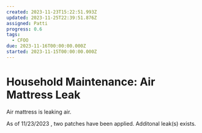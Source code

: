 ```yaml
---
created: 2023-11-23T15:22:51.993Z
updated: 2023-11-25T22:39:51.876Z
assigned: Patti
progress: 0.6
tags:
  - CFOO
due: 2023-11-16T00:00:00.000Z
started: 2023-11-15T00:00:00.000Z
---
```


# Household Maintenance: Air Mattress Leak

Air mattress is leaking air. 

As of 11/23/2023 , two patches have been applied. Additonal leak(s) exists.
